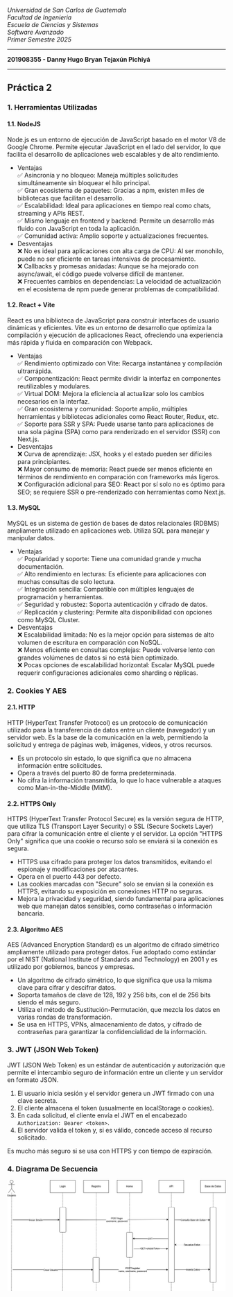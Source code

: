 *Universidad de San Carlos de Guatemala*  
*Facultad de Ingenieria*  
*Escuela de Ciencias y Sistemas*  
*Software Avanzado*  
*Primer Semestre 2025*  
___
**201908355 - Danny Hugo Bryan Tejaxún Pichiyá**  
___
## **Práctica 2**  

### 1. Herramientas Utilizadas
#### 1.1. NodeJS
Node.js es un entorno de ejecución de JavaScript basado en el motor V8 de Google Chrome. Permite ejecutar JavaScript en el lado del servidor, lo que facilita el desarrollo de aplicaciones web escalables y de alto rendimiento.

* Ventajas  
✅ Asincronía y no bloqueo: Maneja múltiples solicitudes simultáneamente sin bloquear el hilo principal.  
✅ Gran ecosistema de paquetes: Gracias a npm, existen miles de bibliotecas que facilitan el desarrollo.  
✅ Escalabilidad: Ideal para aplicaciones en tiempo real como chats, streaming y APIs REST.  
✅ Mismo lenguaje en frontend y backend: Permite un desarrollo más fluido con JavaScript en toda la aplicación.  
✅ Comunidad activa: Amplio soporte y actualizaciones frecuentes.  
* Desventajas  
❌ No es ideal para aplicaciones con alta carga de CPU: Al ser monohilo, puede no ser eficiente en tareas intensivas de procesamiento.  
❌ Callbacks y promesas anidadas: Aunque se ha mejorado con async/await, el código puede volverse difícil de mantener.  
❌ Frecuentes cambios en dependencias: La velocidad de actualización en el ecosistema de npm puede generar problemas de compatibilidad.  

#### 1.2. React + Vite
React es una biblioteca de JavaScript para construir interfaces de usuario dinámicas y eficientes. Vite es un entorno de desarrollo que optimiza la compilación y ejecución de aplicaciones React, ofreciendo una experiencia más rápida y fluida en comparación con Webpack.

* Ventajas  
✅ Rendimiento optimizado con Vite: Recarga instantánea y compilación ultrarrápida.  
✅ Componentización: React permite dividir la interfaz en componentes reutilizables y modulares.  
✅ Virtual DOM: Mejora la eficiencia al actualizar solo los cambios necesarios en la interfaz.  
✅ Gran ecosistema y comunidad: Soporte amplio, múltiples herramientas y bibliotecas adicionales como React Router, Redux, etc.  
✅ Soporte para SSR y SPA: Puede usarse tanto para aplicaciones de una sola página (SPA) como para renderizado en el servidor (SSR) con Next.js.  
* Desventajas  
❌ Curva de aprendizaje: JSX, hooks y el estado pueden ser difíciles para principiantes.  
❌ Mayor consumo de memoria: React puede ser menos eficiente en términos de rendimiento en comparación con frameworks más ligeros.  
❌ Configuración adicional para SEO: React por sí solo no es óptimo para SEO; se requiere SSR o pre-renderizado con herramientas como Next.js.  

#### 1.3. MySQL
MySQL es un sistema de gestión de bases de datos relacionales (RDBMS) ampliamente utilizado en aplicaciones web. Utiliza SQL para manejar y manipular datos.

* Ventajas  
✅ Popularidad y soporte: Tiene una comunidad grande y mucha documentación.  
✅ Alto rendimiento en lecturas: Es eficiente para aplicaciones con muchas consultas de solo lectura.  
✅ Integración sencilla: Compatible con múltiples lenguajes de programación y herramientas.  
✅ Seguridad y robustez: Soporta autenticación y cifrado de datos.  
✅ Replicación y clustering: Permite alta disponibilidad con opciones como MySQL Cluster.  
* Desventajas  
❌ Escalabilidad limitada: No es la mejor opción para sistemas de alto volumen de escritura en comparación con NoSQL.  
❌ Menos eficiente en consultas complejas: Puede volverse lento con grandes volúmenes de datos si no está bien optimizado.  
❌ Pocas opciones de escalabilidad horizontal: Escalar MySQL puede requerir configuraciones adicionales como sharding o réplicas.  

### 2. Cookies Y AES
#### 2.1. HTTP
HTTP (HyperText Transfer Protocol) es un protocolo de comunicación utilizado para la transferencia de datos entre un cliente (navegador) y un servidor web. Es la base de la comunicación en la web, permitiendo la solicitud y entrega de páginas web, imágenes, videos, y otros recursos.

* Es un protocolo sin estado, lo que significa que no almacena información entre solicitudes.
* Opera a través del puerto 80 de forma predeterminada.
* No cifra la información transmitida, lo que lo hace vulnerable a ataques como Man-in-the-Middle (MitM).

#### 2.2. HTTPS Only
HTTPS (HyperText Transfer Protocol Secure) es la versión segura de HTTP, que utiliza TLS (Transport Layer Security) o SSL (Secure Sockets Layer) para cifrar la comunicación entre el cliente y el servidor. La opción "HTTPS Only" significa que una cookie o recurso solo se enviará si la conexión es segura.

* HTTPS usa cifrado para proteger los datos transmitidos, evitando el espionaje y modificaciones por atacantes.
* Opera en el puerto 443 por defecto.
* Las cookies marcadas con "Secure" solo se envían si la conexión es HTTPS, evitando su exposición en conexiones HTTP no seguras.
* Mejora la privacidad y seguridad, siendo fundamental para aplicaciones web que manejan datos sensibles, como contraseñas o información bancaria.

#### 2.3. Algoritmo AES
AES (Advanced Encryption Standard) es un algoritmo de cifrado simétrico ampliamente utilizado para proteger datos. Fue adoptado como estándar por el NIST (National Institute of Standards and Technology) en 2001 y es utilizado por gobiernos, bancos y empresas.

* Un algoritmo de cifrado simétrico, lo que significa que usa la misma clave para cifrar y descifrar datos.
* Soporta tamaños de clave de 128, 192 y 256 bits, con el de 256 bits siendo el más seguro.
* Utiliza el método de Sustitución-Permutación, que mezcla los datos en varias rondas de transformación.
* Se usa en HTTPS, VPNs, almacenamiento de datos, y cifrado de contraseñas para garantizar la confidencialidad de la información.

### 3. JWT (JSON Web Token)
JWT (JSON Web Token) es un estándar de autenticación y autorización que permite el intercambio seguro de información entre un cliente y un servidor en formato JSON.

1. El usuario inicia sesión y el servidor genera un JWT firmado con una clave secreta.
2. El cliente almacena el token (usualmente en localStorage o cookies).
3. En cada solicitud, el cliente envía el JWT en el encabezado `Authorization: Bearer <token>`.
4. El servidor valida el token y, si es válido, concede acceso al recurso solicitado.

Es mucho más seguro si se usa con HTTPS y con tiempo de expiración.

### 4. Diagrama De Secuencia
![Diagrama](./Img/[SA]Practica2%20Diagrama%20Secuencia.jpg)